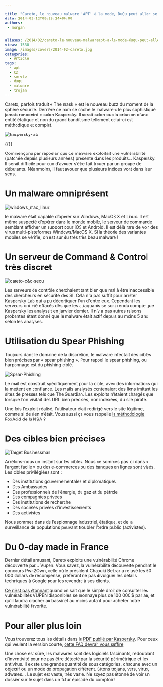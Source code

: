```yaml
---

title: "Careto, le nouveau malware 'APT' à la mode, DuQu peut aller se rhabiller !"
date: 2014-02-12T09:25:24+00:00
authors:
 - morgan


aliases: /2014/02/careto-le-nouveau-malwareapt-a-la-mode-duqu-peut-aller-se-rhabiller/
views: 1530
image: /images/covers/2014-02-careto.jpg
categories:
  - Article
tags:
  - apt
  - C2
  - careto
  - duqu
  - malware
  - trojan
---
```

Careto, parfois traduit « The mask » est le nouveau buzz du moment de la sphère sécurité. Derrière ce nom se cache le malware « le plus sophistiqué jamais rencontré » selon Kaspersky. Il serait selon eux la création d’une entité étatique et non du grand banditisme tellement celui-ci est méthodique et complet.

![kaspersky-lab](/images/misc/2014-02-kaspersky-lab.jpg)

{{<toc>}}

Commençons par rappeler que ce malware exploitait une vulnérabilité (patchée depuis plusieurs années) présente dans les produits... Kaspersky. Il serait difficile pour eux d’avouer s’être fait trouer par un groupe de débutants. Néanmoins, il faut avouer que plusieurs indices vont dans leur sens.

# Un malware omniprésent

![windows_mac_linux](/images/misc/2014-02-windows_mac_linux.jpg)

le malware était capable d’opérer sur Windows, MacOS X et Linux. Il est même suspecté d’opérer dans le monde mobile, le serveur de commande semblant afficher un support pour iOS et Android. Il est déjà rare de voir des virus multi-plateformes Windows/MacOS X. Si la théorie des variantes mobiles se vérifie, on est sur du très très beau malware !

# Un serveur de Command & Control très discret

![careto-c&c-secu](/images/misc/2014-02-careto-cc-secu.jpg)

Les serveurs de contrôle cherchaient tant bien que mal à être inaccessible des chercheurs en sécurité des SI. Cela n'a pas suffit pour arrêter Kaspersky Lab qui a pu décortiquer l'un d'entre eux. Cependant les serveurs ont été effacés dès que les attaquants se sont rendu compte que Kaspersky les analysait en janvier dernier. Il n’y a pas autres raisons probantes étant donné que le malware était actif depuis au moins 5 ans selon les analyses.

# Utilisation du Spear Phishing

Toujours dans le domaine de la discrétion, le malware infectait des cibles bien précises par « spear phishing ». Pour rappel le spear phishing, ou harponnage est du phishing ciblé.

![Spear-Phishing](/images/misc/2014-02-Spear-Phishing.jpg)

Le mail est construit spécifiquement pour la cible, avec des informations qui la mettent en confiance. Les mails analysés contenaient des liens imitant les sites de presses tels que The Guardian. Les exploits n’étaient chargés que lorsque l’on visitait des URL bien précises, non indexées, du site pirate.

Une fois l’exploit réalisé, l’utilisateur était redirigé vers le site légitime, comme si de rien n’était. Vous aussi ça vous rappelle [la méthodologie FoxAcid](https://www.schneier.com/blog/archives/2013/10/how_the_nsa_att.html) de la NSA ?

# Des cibles bien précises

![Target Businessman](/images/misc/2014-02-target-business.jpg)

Arrêtons-nous un instant sur les cibles. Nous ne sommes pas ici dans « l’argent facile » ou des e-commerces ou des banques en lignes sont visés. Les cibles privilégiées sont :

  * Des institutions gouvernementales et diplomatiques
  * Des Ambassades
  * Des professionnels de l’énergie, du gaz et du pétrole
  * Des compagnies privées
  * Des institutions de recherche
  * Des sociétés privées d’investissements
  * Des activistes

Nous sommes dans de l’espionnage industriel, étatique, et de la surveillance de populations pouvant troubler l’ordre public (activistes).

# Du 0-day made in France

Dernier détail amusant, Careto exploite une vulnérabilité Chrome découverte par... Vupen. Vous savez, la vulnérabilité découverte pendant le concours Pwn2Own, celle où le président Chaouki Bekrar a refusé les 60 000 dollars de récompense, préférant ne pas divulguer les détails techniques à Google pour les revendre à ses clients.

[Ce n’est pas étonnant](http://www.forbes.com/sites/andygreenberg/2012/03/21/meet-the-hackers-who-sell-spies-the-tools-to-crack-your-pc-and-get-paid-six-figure-fees/) quand on sait que le simple droit de consulter les vulnérabilités VUPEN disponibles se monnaye plus de 100 000 $ par an, et qu’il faudra cracher au bassinet au moins autant pour acheter notre vulnérabilité favorite.

# Pour aller plus loin

Vous trouverez tous les détails dans le [PDF publié par Kaspersky](http://www.securelist.com/en/downloads/vlpdfs/unveilingthemask_v1.0.pdf). Pour ceux qui veulent la version courte, [cette FAQ devrait vous suffire](http://www.securelist.com/en/blog/208216078/The_Careto_Mask_APT_Frequently_Asked_Questions)

Une chose est sûre, les malwares sont des logiciels fascinants, redoublant d’inventivité pour ne pas être détecté par la sécurité périmétrique et les antivirus. Il existe une grande quantité de sous catégories, chacune avec un objectif ou un mode de propagation diffèrent. Citons trojans, vers, virus, adwares… Le sujet est vaste, très vaste. Ne soyez pas étonné de voir un dossier sur le sujet dans un futur épisode du comptoir !
